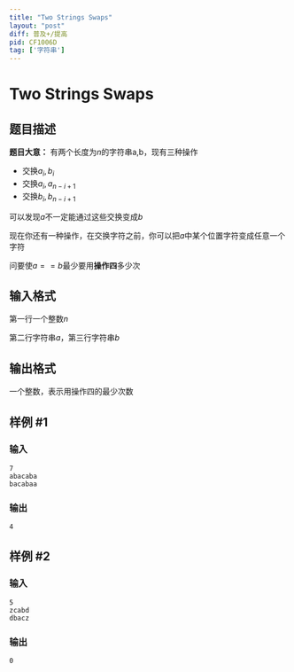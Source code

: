 ```yaml
---
title: "Two Strings Swaps"
layout: "post"
diff: 普及+/提高
pid: CF1006D
tag: ['字符串']
---
```


# Two Strings Swaps

## 题目描述

**题目大意：**
有两个长度为$n$的字符串a,b，现有三种操作

- 交换$a_i,b_i$
- 交换$a_i,a_{n-i+1}$
- 交换$b_i,b_{n-i+1}$

可以发现$a$不一定能通过这些交换变成$b$

现在你还有一种操作，在交换字符之前，你可以把$a$中某个位置字符变成任意一个字符

问要使$a==b$最少要用**操作四**多少次

## 输入格式

第一行一个整数$n$

第二行字符串$a$，第三行字符串$b$

## 输出格式

一个整数，表示用操作四的最少次数

## 样例 #1

### 输入

```
7
abacaba
bacabaa

```

### 输出

```
4

```

## 样例 #2

### 输入

```
5
zcabd
dbacz

```

### 输出

```
0

```

